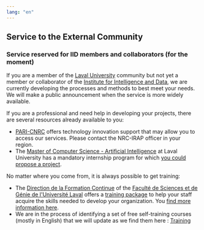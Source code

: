 ```yaml
---
lang: "en"
---
```


## Service to the External Community

### Service reserved for IID members and collaborators (for the moment)

If you are a member of the [Laval University](https://www.ulaval.ca) community  but not yet a member or collaborator of the [Institute for Intelligence and Data](https://iid.ulaval.ca), we are currently developing the processes and methods to best meet your needs. We will make a public announcement when the service is more widely available.

If you are a professional and need help in developing your projects, there are several resources already available to you: 
* [PARI-CNRC](https://nrc.canada.ca/fr/soutien-linnovation-technologique) offers technology innovation support that may allow you to access our services. Please contact the NRC-IRAP officer in your region. 
* The [Master of Computer Science - Artificial Intelligence](https://www.ift.ulaval.ca/ia) at Laval University has a mandatory internship program for which [you could propose a project](https://iid.ulaval.ca/miia).

No matter where you come from, it is always possible to get training:
* The [Direction de la Formation Continue]() of the [Faculté de Sciences et de Génie de l'Université Laval]() offers a [training package]() to help your staff acquire the skills needed to develop your organization. You [find more information here]().
* We are in the process of identifying a set of free self-training courses (mostly in English) that we will update as we find them here : [Training](./pages/formations.md)
